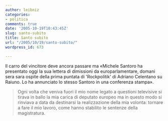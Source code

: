 ```yaml
---
author: leibniz
categories:
- politica
comments: true
date: '2005-10-19T10:43:45Z'
slug: santo-subito
title: Santo subito
url: "/2005/10/19/santo-subito/"
wordpress_id: 673

---
```

Il carro del vincitore deve ancora passare ma «Michele Santoro ha presentato oggi la sua lettera di dimissioni da europarlamentare, domani sera sara ospite della prima puntata di 'Rockpolitik' di Adriano Celentano su Raiuno. Lo ha annunciato lo stesso Santoro in una conferenza stampa».

> Ogni volta che veniva fuori il mio nome legato a questioni televisive si tirava in ballo la mia carica di deputato europeo ma in questo modo si rinviava a data da destinarsi la realizzazione della mia volonta: tornare a fare il mio lavoro, come hanno stabilito le sentenze della magistratura.
